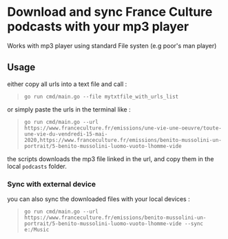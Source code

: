 # Download and sync France Culture podcasts with your mp3 player
Works with mp3 player using standard File systen (e.g poor's man player)


## Usage

either copy all urls into a text file and call :

> `go run cmd/main.go --file mytxtfile_with_urls_list`

or simply paste the urls in the terminal like :

>`go run cmd/main.go --url https://www.franceculture.fr/emissions/une-vie-une-oeuvre/toute-une-vie-du-vendredi-15-mai-2020,https://www.franceculture.fr/emissions/benito-mussolini-un-portrait/5-benito-mussolini-luomo-vuoto-lhomme-vide`

the scripts downloads the mp3 file linked in the url, and copy them in the local `podcasts` folder.

### Sync with external device
you can also sync the downloaded files with your local devices :

>`go run cmd/main.go --url https://www.franceculture.fr/emissions/benito-mussolini-un-portrait/5-benito-mussolini-luomo-vuoto-lhomme-vide --sync e:/Music`